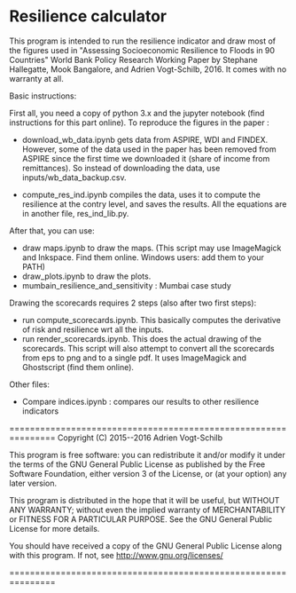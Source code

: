 Resilience calculator
====================

This program is intended to run the resilience indicator and draw most of the figures used in "Assessing Socioeconomic Resilience to Floods in 90 Countries" World Bank Policy Research Working Paper by Stephane Hallegatte, Mook Bangalore, and Adrien Vogt-Schilb, 2016. 
It comes with no warranty at all. 


Basic instructions: 

First all, you need a copy of python 3.x and the jupyter notebook (find instructions for this part online). 
To reproduce the figures in the paper :

* download_wb_data.ipynb gets data from ASPIRE, WDI and FINDEX. However, some of the data used in the paper has been removed from ASPIRE since the first time we downloaded it (share of income from remittances). So instead of downloading the data, use inputs/wb_data_backup.csv.

* compute_res_ind.ipynb compiles the data, uses it to compute the resilience at the contry level, and saves the results. All the equations are in another file, res_ind_lib.py. 

After that, you can use:

* draw maps.ipynb to draw the maps. (This script may use ImageMagick and Inkspace. Find them online. Windows users: add them to your PATH)
* draw_plots.ipynb to draw the plots. 
* mumbain_resilience_and_sensitivity : Mumbai case study

Drawing the scorecards requires 2 steps (also after two first steps): 

* run compute_scorecards.ipynb. This basically computes the derivative of risk and resilience wrt all the inputs.
* run render_scorecards.ipynb. This does the actual drawing of the scorecards. This script will also attempt to convert all the scorecards from eps to png and to a single pdf. It uses ImageMagick and Ghostscript (find them online).

Other files:
* Compare indices.ipynb : compares our results to other resilience indicators



===============================================================
Copyright (C) 2015--2016  Adrien Vogt-Schilb

This program is free software: you can redistribute it and/or modify
it under the terms of the GNU General Public License as published by
the Free Software Foundation, either version 3 of the License, or
(at your option) any later version.

This program is distributed in the hope that it will be useful,
but WITHOUT ANY WARRANTY; without even the implied warranty of
MERCHANTABILITY or FITNESS FOR A PARTICULAR PURPOSE.  See the
GNU General Public License for more details.

You should have received a copy of the GNU General Public License
along with this program.  If not, see <http://www.gnu.org/licenses/>

===============================================================

